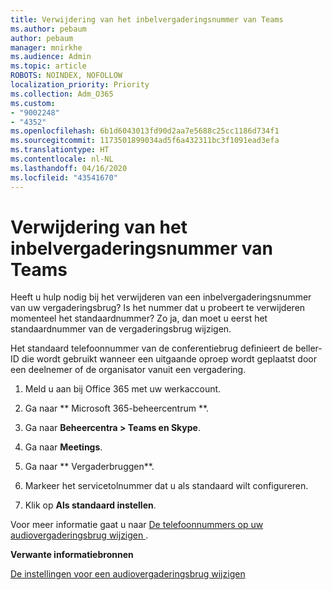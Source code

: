 ```yaml
---
title: Verwijdering van het inbelvergaderingsnummer van Teams
ms.author: pebaum
author: pebaum
manager: mnirkhe
ms.audience: Admin
ms.topic: article
ROBOTS: NOINDEX, NOFOLLOW
localization_priority: Priority
ms.collection: Adm_O365
ms.custom:
- "9002248"
- "4352"
ms.openlocfilehash: 6b1d6043013fd90d2aa7e5688c25cc1186d734f1
ms.sourcegitcommit: 1173501899034ad5f6a432311bc3f1091ead3efa
ms.translationtype: HT
ms.contentlocale: nl-NL
ms.lasthandoff: 04/16/2020
ms.locfileid: "43541670"
---
```

# <a name="teams-dial-in-conferencing-number-removal"></a>Verwijdering van het inbelvergaderingsnummer van Teams

Heeft u hulp nodig bij het verwijderen van een inbelvergaderingsnummer van uw vergaderingsbrug? Is het nummer dat u probeert te verwijderen momenteel het standaardnummer? Zo ja, dan moet u eerst het standaardnummer van de vergaderingsbrug wijzigen.

Het standaard telefoonnummer van de conferentiebrug definieert de beller-ID die wordt gebruikt wanneer een uitgaande oproep wordt geplaatst door een deelnemer of de organisator vanuit een vergadering.

1. Meld u aan bij Office 365 met uw werkaccount.

2. Ga naar ** Microsoft 365-beheercentrum **.

3. Ga naar **Beheercentra > Teams en Skype**.

4. Ga naar **Meetings**.

5. Ga naar ** Vergaderbruggen**.

6. Markeer het servicetolnummer dat u als standaard wilt configureren.

7. Klik op **Als standaard instellen**.

Voor meer informatie gaat u naar [De telefoonnummers op uw audiovergaderingsbrug wijzigen ](https://docs.microsoft.com/microsoftteams/change-the-phone-numbers-on-your-audio-conferencing-bridge).

**Verwante informatiebronnen**

[De instellingen voor een audiovergaderingsbrug wijzigen](https://docs.microsoft.com/microsoftteams/change-the-settings-for-an-audio-conferencing-bridge)
